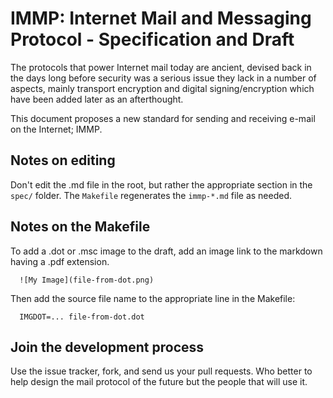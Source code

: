 # IMMP: Internet Mail and Messaging Protocol - Specification and Draft

The protocols that power Internet mail today are ancient, devised back in the
days long before security was a serious issue they lack in a number of aspects,
mainly transport encryption and digital signing/encryption which have been added
later as an afterthought.

This document proposes a new standard for sending and receiving e-mail on the
Internet; IMMP.

## Notes on editing

Don't edit the .md file in the root, but rather the appropriate section in the
`spec/` folder. The `Makefile` regenerates the `immp-*.md` file as needed.

## Notes on the Makefile

To add a .dot or .msc image to the draft, add an image link to the markdown
having a .pdf extension. 

      ![My Image](file-from-dot.png)

Then add the source file name to the appropriate line in the Makefile:

      IMGDOT=... file-from-dot.dot

## Join the development process

Use the issue tracker, fork, and send us your pull requests. Who better to help
design the mail protocol of the future but the people that will use it.
